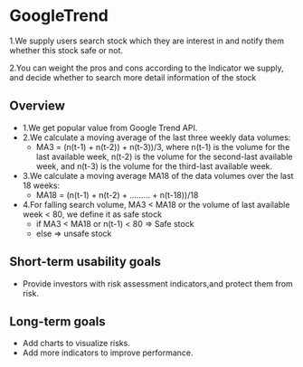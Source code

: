 # GoogleTrend

1.We supply users search stock which they are interest in and notify them whether this stock safe or not. 

2.You can weight the pros and cons according to the Indicator we supply, and decide  whether to search more detail information of the stock 


## Overview

- 1.We get popular value from Google Trend API.
- 2.We calculate a moving average of the last three weekly data volumes:
  - MA3 = (n(t-1) + n(t-2)) + n(t-3))/3, where n(t-1) is the volume for the last available week, n(t-2) is the volume for the second-last available week, and n(t-3) is the volume for the third-last available week.
- 3.We calculate a moving average MA18 of the data volumes over the last 18 weeks:
  - MA18 = (n(t-1) + n(t-2) + ……… + n(t-18))/18
- 4.For falling search volume, MA3 < MA18 or the volume of last available week < 80, we define it as safe stock
  - if   MA3 < MA18 or n(t-1) < 80    =>   Safe stock
  - else   =>  unsafe stock


## Short-term usability goals

- Provide investors with risk assessment indicators,and protect them from risk.

## Long-term goals

- Add charts to visualize risks.
- Add more indicators to improve performance.

